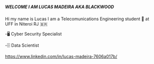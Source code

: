 #####	WELCOME I AM LUCAS MADEIRA AKA BLACKWOOD 
Hi my name is Lucas I am a Telecomunications Engineering student 📡 at UFF  in Niteroi RJ 🇧🇷

-🖥️ Cyber Security Specialist

-🗄️   Data Scientist 

https://www.linkedin.com/in/lucas-madeira-7606a017b/
